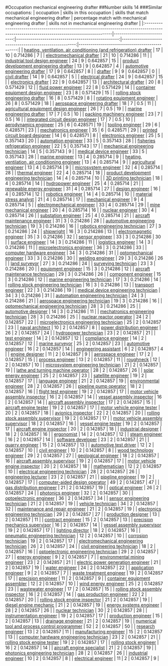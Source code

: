 #Occupation mechanical engineering drafter
##Number skills 14
###Similar occupations:
| occupation                                                                                                                                  |   skills in this occupation |   skills that match mechanical engineering drafter |   percentage match with mechanical engineering drafter |   skills not in mechanical engineering drafter |
|:--------------------------------------------------------------------------------------------------------------------------------------------|----------------------------:|---------------------------------------------------:|-------------------------------------------------------:|-----------------------------------------------:|
| [heating, ventilation, air conditioning (and refrigeration) drafter](heating,_ventilation,_air_conditioning_(and_refrigeration)_drafter.md) |                          17 |                                                 10 |                                               0.714286 |                                              7 |
| [electromechanical drafter](electromechanical_drafter.md)                                                                                   |                          21 |                                                 10 |                                               0.714286 |                                             11 |
| [industrial tool design engineer](industrial_tool_design_engineer.md)                                                                       |                          24 |                                                  9 |                                               0.642857 |                                             15 |
| [product development engineering drafter](product_development_engineering_drafter.md)                                                       |                          13 |                                                  9 |                                               0.642857 |                                              4 |
| [automotive engineering drafter](automotive_engineering_drafter.md)                                                                         |                          17 |                                                  9 |                                               0.642857 |                                              8 |
| [drafter](drafter.md)                                                                                                                       |                           9 |                                                  9 |                                               0.642857 |                                              0 |
| [civil drafter](civil_drafter.md)                                                                                                           |                          14 |                                                  9 |                                               0.642857 |                                              5 |
| [electrical drafter](electrical_drafter.md)                                                                                                 |                          24 |                                                  9 |                                               0.642857 |                                             15 |
| [electronics drafter](electronics_drafter.md)                                                                                               |                          22 |                                                  9 |                                               0.642857 |                                             13 |
| [architectural drafter](architectural_drafter.md)                                                                                           |                          20 |                                                  8 |                                               0.571429 |                                             12 |
| [fluid power engineer](fluid_power_engineer.md)                                                                                             |                          22 |                                                  8 |                                               0.571429 |                                             14 |
| [container equipment design engineer](container_equipment_design_engineer.md)                                                               |                          23 |                                                  8 |                                               0.571429 |                                             15 |
| [rolling stock engineering drafter](rolling_stock_engineering_drafter.md)                                                                   |                          16 |                                                  8 |                                               0.571429 |                                              8 |
| [rotating equipment engineer](rotating_equipment_engineer.md)                                                                               |                          26 |                                                  8 |                                               0.571429 |                                             18 |
| [aerospace engineering drafter](aerospace_engineering_drafter.md)                                                                           |                          18 |                                                  7 |                                               0.5      |                                             11 |
| [agricultural equipment design engineer](agricultural_equipment_design_engineer.md)                                                         |                          26 |                                                  7 |                                               0.5      |                                             19 |
| [marine engineering drafter](marine_engineering_drafter.md)                                                                                 |                          17 |                                                  7 |                                               0.5      |                                             10 |
| [packing machinery engineer](packing_machinery_engineer.md)                                                                                 |                          23 |                                                  7 |                                               0.5      |                                             16 |
| [integrated circuit design engineer](integrated_circuit_design_engineer.md)                                                                 |                          17 |                                                  7 |                                               0.5      |                                             10 |
| [aerodynamics engineer](aerodynamics_engineer.md)                                                                                           |                          25 |                                                  6 |                                               0.428571 |                                             19 |
| [tooling engineer](tooling_engineer.md)                                                                                                     |                          29 |                                                  6 |                                               0.428571 |                                             23 |
| [mechatronics engineer](mechatronics_engineer.md)                                                                                           |                          35 |                                                  6 |                                               0.428571 |                                             29 |
| [printed circuit board designer](printed_circuit_board_designer.md)                                                                         |                          14 |                                                  6 |                                               0.428571 |                                              8 |
| [electronics engineer](electronics_engineer.md)                                                                                             |                          25 |                                                  5 |                                               0.357143 |                                             20 |
| [automation engineer](automation_engineer.md)                                                                                               |                          33 |                                                  5 |                                               0.357143 |                                             28 |
| [fisheries refrigeration engineer](fisheries_refrigeration_engineer.md)                                                                     |                          22 |                                                  5 |                                               0.357143 |                                             17 |
| [mechanical engineering technician](mechanical_engineering_technician.md)                                                                   |                          14 |                                                  5 |                                               0.357143 |                                              9 |
| [medical device engineer](medical_device_engineer.md)                                                                                       |                          33 |                                                  5 |                                               0.357143 |                                             28 |
| [marine engineer](marine_engineer.md)                                                                                                       |                          13 |                                                  4 |                                               0.285714 |                                              9 |
| [heating, ventilation, air conditioning engineer](heating,_ventilation,_air_conditioning_engineer.md)                                       |                          13 |                                                  4 |                                               0.285714 |                                              9 |
| [agricultural engineer](agricultural_engineer.md)                                                                                           |                          13 |                                                  4 |                                               0.285714 |                                              9 |
| [microsystem engineer](microsystem_engineer.md)                                                                                             |                          32 |                                                  4 |                                               0.285714 |                                             28 |
| [thermal engineer](thermal_engineer.md)                                                                                                     |                          22 |                                                  4 |                                               0.285714 |                                             18 |
| [product development engineering technician](product_development_engineering_technician.md)                                                 |                          14 |                                                  4 |                                               0.285714 |                                             10 |
| [3D printing technician](3D_printing_technician.md)                                                                                         |                          18 |                                                  4 |                                               0.285714 |                                             14 |
| [hydropower engineer](hydropower_engineer.md)                                                                                               |                          25 |                                                  4 |                                               0.285714 |                                             21 |
| [renewable energy engineer](renewable_energy_engineer.md)                                                                                   |                          31 |                                                  4 |                                               0.285714 |                                             27 |
| [design engineer](design_engineer.md)                                                                                                       |                          16 |                                                  4 |                                               0.285714 |                                             12 |
| [robotics engineer](robotics_engineer.md)                                                                                                   |                          14 |                                                  4 |                                               0.285714 |                                             10 |
| [material stress analyst](material_stress_analyst.md)                                                                                       |                          21 |                                                  4 |                                               0.285714 |                                             17 |
| [mechanical engineer](mechanical_engineer.md)                                                                                               |                           9 |                                                  4 |                                               0.285714 |                                              5 |
| [electromechanical engineer](electromechanical_engineer.md)                                                                                 |                          33 |                                                  4 |                                               0.285714 |                                             29 |
| [mine mechanical engineer](mine_mechanical_engineer.md)                                                                                     |                          20 |                                                  4 |                                               0.285714 |                                             16 |
| [nuclear engineer](nuclear_engineer.md)                                                                                                     |                          30 |                                                  4 |                                               0.285714 |                                             26 |
| [substation engineer](substation_engineer.md)                                                                                               |                          25 |                                                  4 |                                               0.285714 |                                             21 |
| [aircraft maintenance engineer](aircraft_maintenance_engineer.md)                                                                           |                          31 |                                                  3 |                                               0.214286 |                                             28 |
| [automotive engineering technician](automotive_engineering_technician.md)                                                                   |                          19 |                                                  3 |                                               0.214286 |                                             16 |
| [robotics engineering technician](robotics_engineering_technician.md)                                                                       |                          27 |                                                  3 |                                               0.214286 |                                             24 |
| [shipwright](shipwright.md)                                                                                                                 |                          16 |                                                  3 |                                               0.214286 |                                             13 |
| [electromagnetic engineer](electromagnetic_engineer.md)                                                                                     |                          35 |                                                  3 |                                               0.214286 |                                             32 |
| [sensor engineer](sensor_engineer.md)                                                                                                       |                          33 |                                                  3 |                                               0.214286 |                                             30 |
| [surface engineer](surface_engineer.md)                                                                                                     |                          14 |                                                  3 |                                               0.214286 |                                             11 |
| [logistics engineer](logistics_engineer.md)                                                                                                 |                          14 |                                                  3 |                                               0.214286 |                                             11 |
| [microelectronics engineer](microelectronics_engineer.md)                                                                                   |                          36 |                                                  3 |                                               0.214286 |                                             33 |
| [computer hardware engineer](computer_hardware_engineer.md)                                                                                 |                          34 |                                                  3 |                                               0.214286 |                                             31 |
| [optomechanical engineer](optomechanical_engineer.md)                                                                                       |                          33 |                                                  3 |                                               0.214286 |                                             30 |
| [welding engineer](welding_engineer.md)                                                                                                     |                          29 |                                                  3 |                                               0.214286 |                                             26 |
| [land surveyor](land_surveyor.md)                                                                                                           |                          27 |                                                  3 |                                               0.214286 |                                             24 |
| [surveying technician](surveying_technician.md)                                                                                             |                          23 |                                                  3 |                                               0.214286 |                                             20 |
| [equipment engineer](equipment_engineer.md)                                                                                                 |                          15 |                                                  3 |                                               0.214286 |                                             12 |
| [aircraft maintenance technician](aircraft_maintenance_technician.md)                                                                       |                          29 |                                                  3 |                                               0.214286 |                                             26 |
| [component engineer](component_engineer.md)                                                                                                 |                          15 |                                                  3 |                                               0.214286 |                                             12 |
| [marine engineering technician](marine_engineering_technician.md)                                                                           |                          17 |                                                  3 |                                               0.214286 |                                             14 |
| [rolling stock engineering technician](rolling_stock_engineering_technician.md)                                                             |                          16 |                                                  3 |                                               0.214286 |                                             13 |
| [transport engineer](transport_engineer.md)                                                                                                 |                          22 |                                                  3 |                                               0.214286 |                                             19 |
| [medical device engineering technician](medical_device_engineering_technician.md)                                                           |                          34 |                                                  3 |                                               0.214286 |                                             31 |
| [automation engineering technician](automation_engineering_technician.md)                                                                   |                          24 |                                                  3 |                                               0.214286 |                                             21 |
| [aerospace engineering technician](aerospace_engineering_technician.md)                                                                     |                          19 |                                                  3 |                                               0.214286 |                                             16 |
| [optomechanical engineering technician](optomechanical_engineering_technician.md)                                                           |                          28 |                                                  3 |                                               0.214286 |                                             25 |
| [automotive designer](automotive_designer.md)                                                                                               |                          14 |                                                  3 |                                               0.214286 |                                             11 |
| [mechatronics engineering technician](mechatronics_engineering_technician.md)                                                               |                          28 |                                                  3 |                                               0.214286 |                                             25 |
| [nuclear reactor operator](nuclear_reactor_operator.md)                                                                                     |                          24 |                                                  2 |                                               0.142857 |                                             22 |
| [microelectronics engineering technician](microelectronics_engineering_technician.md)                                                       |                          25 |                                                  2 |                                               0.142857 |                                             23 |
| [naval architect](naval_architect.md)                                                                                                       |                          10 |                                                  2 |                                               0.142857 |                                              8 |
| [power distribution engineer](power_distribution_engineer.md)                                                                               |                          26 |                                                  2 |                                               0.142857 |                                             24 |
| [hydropower technician](hydropower_technician.md)                                                                                           |                          23 |                                                  2 |                                               0.142857 |                                             21 |
| [test engineer](test_engineer.md)                                                                                                           |                          14 |                                                  2 |                                               0.142857 |                                             12 |
| [compliance engineer](compliance_engineer.md)                                                                                               |                          14 |                                                  2 |                                               0.142857 |                                             12 |
| [marine surveyor](marine_surveyor.md)                                                                                                       |                          25 |                                                  2 |                                               0.142857 |                                             23 |
| [automotive engineer](automotive_engineer.md)                                                                                               |                          16 |                                                  2 |                                               0.142857 |                                             14 |
| [engineering assistant](engineering_assistant.md)                                                                                           |                           6 |                                                  2 |                                               0.142857 |                                              4 |
| [engine designer](engine_designer.md)                                                                                                       |                          11 |                                                  2 |                                               0.142857 |                                              9 |
| [aerospace engineer](aerospace_engineer.md)                                                                                                 |                          17 |                                                  2 |                                               0.142857 |                                             15 |
| [process engineer](process_engineer.md)                                                                                                     |                          13 |                                                  2 |                                               0.142857 |                                             11 |
| [roughneck](roughneck.md)                                                                                                                   |                          12 |                                                  2 |                                               0.142857 |                                             10 |
| [microsystem engineering technician](microsystem_engineering_technician.md)                                                                 |                          21 |                                                  2 |                                               0.142857 |                                             19 |
| [lathe and turning machine operator](lathe_and_turning_machine_operator.md)                                                                 |                          28 |                                                  2 |                                               0.142857 |                                             26 |
| [solar energy engineer](solar_energy_engineer.md)                                                                                           |                          25 |                                                  2 |                                               0.142857 |                                             23 |
| [satellite engineer](satellite_engineer.md)                                                                                                 |                          19 |                                                  2 |                                               0.142857 |                                             17 |
| [language engineer](language_engineer.md)                                                                                                   |                          21 |                                                  2 |                                               0.142857 |                                             19 |
| [environmental engineer](environmental_engineer.md)                                                                                         |                          28 |                                                  2 |                                               0.142857 |                                             26 |
| [pipeline pump operator](pipeline_pump_operator.md)                                                                                         |                          18 |                                                  2 |                                               0.142857 |                                             16 |
| [flight test engineer](flight_test_engineer.md)                                                                                             |                          19 |                                                  2 |                                               0.142857 |                                             17 |
| [motor vehicle assembly inspector](motor_vehicle_assembly_inspector.md)                                                                     |                          16 |                                                  2 |                                               0.142857 |                                             14 |
| [vessel assembly inspector](vessel_assembly_inspector.md)                                                                                   |                          16 |                                                  2 |                                               0.142857 |                                             14 |
| [aircraft assembly inspector](aircraft_assembly_inspector.md)                                                                               |                          17 |                                                  2 |                                               0.142857 |                                             15 |
| [aircraft engine tester](aircraft_engine_tester.md)                                                                                         |                          19 |                                                  2 |                                               0.142857 |                                             17 |
| [motor vehicle engine tester](motor_vehicle_engine_tester.md)                                                                               |                          20 |                                                  2 |                                               0.142857 |                                             18 |
| [avionics inspector](avionics_inspector.md)                                                                                                 |                          22 |                                                  2 |                                               0.142857 |                                             20 |
| [rolling stock assembly supervisor](rolling_stock_assembly_supervisor.md)                                                                   |                          19 |                                                  2 |                                               0.142857 |                                             17 |
| [motor vehicle assembly supervisor](motor_vehicle_assembly_supervisor.md)                                                                   |                          18 |                                                  2 |                                               0.142857 |                                             16 |
| [vessel engine tester](vessel_engine_tester.md)                                                                                             |                          19 |                                                  2 |                                               0.142857 |                                             17 |
| [aircraft engine inspector](aircraft_engine_inspector.md)                                                                                   |                          20 |                                                  2 |                                               0.142857 |                                             18 |
| [industrial designer](industrial_designer.md)                                                                                               |                          18 |                                                  2 |                                               0.142857 |                                             16 |
| [ergonomist](ergonomist.md)                                                                                                                 |                          14 |                                                  2 |                                               0.142857 |                                             12 |
| [steam engineer](steam_engineer.md)                                                                                                         |                          16 |                                                  2 |                                               0.142857 |                                             14 |
| [software developer](software_developer.md)                                                                                                 |                          23 |                                                  2 |                                               0.142857 |                                             21 |
| [quarry engineer](quarry_engineer.md)                                                                                                       |                          15 |                                                  2 |                                               0.142857 |                                             13 |
| [automotive test driver](automotive_test_driver.md)                                                                                         |                          12 |                                                  2 |                                               0.142857 |                                             10 |
| [civil engineer](civil_engineer.md)                                                                                                         |                          10 |                                                  2 |                                               0.142857 |                                              8 |
| [wood technology engineer](wood_technology_engineer.md)                                                                                     |                          29 |                                                  2 |                                               0.142857 |                                             27 |
| [geological engineer](geological_engineer.md)                                                                                               |                          18 |                                                  2 |                                               0.142857 |                                             16 |
| [aircraft assembly supervisor](aircraft_assembly_supervisor.md)                                                                             |                          19 |                                                  2 |                                               0.142857 |                                             17 |
| [motor vehicle engine inspector](motor_vehicle_engine_inspector.md)                                                                         |                          20 |                                                  2 |                                               0.142857 |                                             18 |
| [mathematician](mathematician.md)                                                                                                           |                          12 |                                                  2 |                                               0.142857 |                                             10 |
| [electrical engineering technician](electrical_engineering_technician.md)                                                                   |                          28 |                                                  2 |                                               0.142857 |                                             26 |
| [engineering lecturer](engineering_lecturer.md)                                                                                             |                          23 |                                                  2 |                                               0.142857 |                                             21 |
| [pipeline engineer](pipeline_engineer.md)                                                                                                   |                          19 |                                                  2 |                                               0.142857 |                                             17 |
| [computer-aided design operator](computer-aided_design_operator.md)                                                                         |                          49 |                                                  2 |                                               0.142857 |                                             47 |
| [gas distribution engineer](gas_distribution_engineer.md)                                                                                   |                          21 |                                                  2 |                                               0.142857 |                                             19 |
| [optical engineer](optical_engineer.md)                                                                                                     |                          26 |                                                  2 |                                               0.142857 |                                             24 |
| [photonics engineer](photonics_engineer.md)                                                                                                 |                          32 |                                                  2 |                                               0.142857 |                                             30 |
| [optoelectronic engineer](optoelectronic_engineer.md)                                                                                       |                          36 |                                                  2 |                                               0.142857 |                                             34 |
| [sensor engineering technician](sensor_engineering_technician.md)                                                                           |                          21 |                                                  2 |                                               0.142857 |                                             19 |
| [vehicle technician](vehicle_technician.md)                                                                                                 |                          34 |                                                  2 |                                               0.142857 |                                             32 |
| [maintenance and repair engineer](maintenance_and_repair_engineer.md)                                                                       |                          21 |                                                  2 |                                               0.142857 |                                             19 |
| [electronics engineering technician](electronics_engineering_technician.md)                                                                 |                          29 |                                                  2 |                                               0.142857 |                                             27 |
| [production designer](production_designer.md)                                                                                               |                          13 |                                                  2 |                                               0.142857 |                                             11 |
| [contract engineer](contract_engineer.md)                                                                                                   |                          15 |                                                  2 |                                               0.142857 |                                             13 |
| [precision mechanics supervisor](precision_mechanics_supervisor.md)                                                                         |                          16 |                                                  2 |                                               0.142857 |                                             14 |
| [vessel assembly supervisor](vessel_assembly_supervisor.md)                                                                                 |                          19 |                                                  2 |                                               0.142857 |                                             17 |
| [lighting director](lighting_director.md)                                                                                                   |                          18 |                                                  2 |                                               0.142857 |                                             16 |
| [pneumatic engineering technician](pneumatic_engineering_technician.md)                                                                     |                          12 |                                                  2 |                                               0.142857 |                                             10 |
| [corrosion technician](corrosion_technician.md)                                                                                             |                          19 |                                                  2 |                                               0.142857 |                                             17 |
| [electromechanical engineering technician](electromechanical_engineering_technician.md)                                                     |                          26 |                                                  2 |                                               0.142857 |                                             24 |
| [civil engineering technician](civil_engineering_technician.md)                                                                             |                          18 |                                                  2 |                                               0.142857 |                                             16 |
| [optoelectronic engineering technician](optoelectronic_engineering_technician.md)                                                           |                          29 |                                                  2 |                                               0.142857 |                                             27 |
| [energy engineer](energy_engineer.md)                                                                                                       |                           9 |                                                  2 |                                               0.142857 |                                              7 |
| [environmental mining engineer](environmental_mining_engineer.md)                                                                           |                          23 |                                                  2 |                                               0.142857 |                                             21 |
| [electric power generation engineer](electric_power_generation_engineer.md)                                                                 |                          21 |                                                  2 |                                               0.142857 |                                             19 |
| [water engineer](water_engineer.md)                                                                                                         |                          24 |                                                  2 |                                               0.142857 |                                             22 |
| [application engineer](application_engineer.md)                                                                                             |                           9 |                                                  2 |                                               0.142857 |                                              7 |
| [waste treatment engineer](waste_treatment_engineer.md)                                                                                     |                          19 |                                                  2 |                                               0.142857 |                                             17 |
| [precision engineer](precision_engineer.md)                                                                                                 |                          11 |                                                  2 |                                               0.142857 |                                              9 |
| [container equipment assembler](container_equipment_assembler.md)                                                                           |                          12 |                                                  2 |                                               0.142857 |                                             10 |
| [wind energy engineer](wind_energy_engineer.md)                                                                                             |                          25 |                                                  2 |                                               0.142857 |                                             23 |
| [wastewater engineer](wastewater_engineer.md)                                                                                               |                          17 |                                                  2 |                                               0.142857 |                                             15 |
| [rolling stock assembly inspector](rolling_stock_assembly_inspector.md)                                                                     |                          16 |                                                  2 |                                               0.142857 |                                             14 |
| [gas production engineer](gas_production_engineer.md)                                                                                       |                          22 |                                                  2 |                                               0.142857 |                                             20 |
| [rolling stock engine inspector](rolling_stock_engine_inspector.md)                                                                         |                          21 |                                                  2 |                                               0.142857 |                                             19 |
| [diesel engine mechanic](diesel_engine_mechanic.md)                                                                                         |                          21 |                                                  2 |                                               0.142857 |                                             19 |
| [energy systems engineer](energy_systems_engineer.md)                                                                                       |                          28 |                                                  2 |                                               0.142857 |                                             26 |
| [nuclear technician](nuclear_technician.md)                                                                                                 |                          30 |                                                  2 |                                               0.142857 |                                             28 |
| [instrumentation engineer](instrumentation_engineer.md)                                                                                     |                          19 |                                                  2 |                                               0.142857 |                                             17 |
| [production engineer](production_engineer.md)                                                                                               |                          15 |                                                  2 |                                               0.142857 |                                             13 |
| [drainage engineer](drainage_engineer.md)                                                                                                   |                          21 |                                                  2 |                                               0.142857 |                                             19 |
| [numerical tool and process control programmer](numerical_tool_and_process_control_programmer.md)                                           |                          52 |                                                  2 |                                               0.142857 |                                             50 |
| [research engineer](research_engineer.md)                                                                                                   |                          13 |                                                  2 |                                               0.142857 |                                             11 |
| [manufacturing engineer](manufacturing_engineer.md)                                                                                         |                          15 |                                                  2 |                                               0.142857 |                                             13 |
| [computer hardware engineering technician](computer_hardware_engineering_technician.md)                                                     |                          23 |                                                  2 |                                               0.142857 |                                             21 |
| [rolling stock engine tester](rolling_stock_engine_tester.md)                                                                               |                          19 |                                                  2 |                                               0.142857 |                                             17 |
| [rolling stock engineer](rolling_stock_engineer.md)                                                                                         |                          16 |                                                  2 |                                               0.142857 |                                             14 |
| [aircraft engine specialist](aircraft_engine_specialist.md)                                                                                 |                          21 |                                                  2 |                                               0.142857 |                                             19 |
| [photonics engineering technician](photonics_engineering_technician.md)                                                                     |                          28 |                                                  2 |                                               0.142857 |                                             26 |
| [industrial engineer](industrial_engineer.md)                                                                                               |                          10 |                                                  2 |                                               0.142857 |                                              8 |
| [electrical engineer](electrical_engineer.md)                                                                                               |                          11 |                                                  2 |                                               0.142857 |                                              9 |
